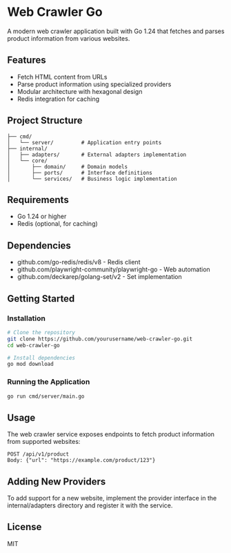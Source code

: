 # Web Crawler Go

A modern web crawler application built with Go 1.24 that fetches and parses product information from various websites.

## Features

- Fetch HTML content from URLs
- Parse product information using specialized providers
- Modular architecture with hexagonal design
- Redis integration for caching

## Project Structure

```
├── cmd/
│   └── server/         # Application entry points
├── internal/
│   ├── adapters/       # External adapters implementation
│   └── core/
│       ├── domain/     # Domain models
│       ├── ports/      # Interface definitions
│       └── services/   # Business logic implementation
```

## Requirements

- Go 1.24 or higher
- Redis (optional, for caching)

## Dependencies

- github.com/go-redis/redis/v8 - Redis client
- github.com/playwright-community/playwright-go - Web automation
- github.com/deckarep/golang-set/v2 - Set implementation

## Getting Started

### Installation

```bash
# Clone the repository
git clone https://github.com/yourusername/web-crawler-go.git
cd web-crawler-go

# Install dependencies
go mod download
```

### Running the Application

```bash
go run cmd/server/main.go
```

## Usage

The web crawler service exposes endpoints to fetch product information from supported websites:

```
POST /api/v1/product
Body: {"url": "https://example.com/product/123"}
```

## Adding New Providers

To add support for a new website, implement the provider interface in the internal/adapters directory and register it with the service.

## License

MIT
